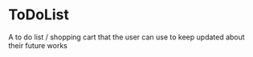 # ToDoList
A to do list / shopping cart that the user can use to keep updated about their future works
